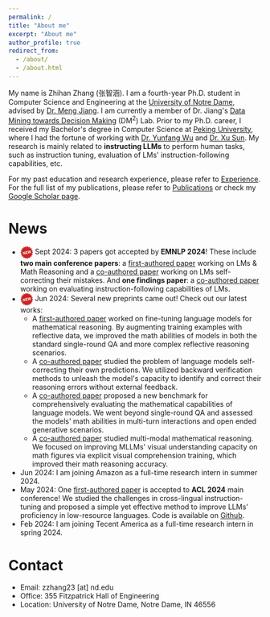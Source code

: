 ```yaml
---
permalink: /
title: "About me"
excerpt: "About me"
author_profile: true
redirect_from: 
  - /about/
  - /about.html
---
```


My name is Zhihan Zhang (张智涵). I am a fourth-year Ph.D. student in Computer Science and Engineering at the [University of Notre Dame](https://www.nd.edu/), advised by [Dr. Meng Jiang](http://www.meng-jiang.com/). I am currently a member of Dr. Jiang's [Data Mining towards Decision Making](http://www.meng-jiang.com/lab.html) (DM<sup>2</sup>) Lab. Prior to my Ph.D. career, I received my Bachelor's degree in Computer Science at [Peking University](https://www.pku.edu.cn/), where I had the fortune of working with [Dr. Yunfang Wu](https://cs.pku.edu.cn/info/1237/2096.htm) and [Dr. Xu Sun](https://xusun.org/). My research is mainly related to **instructing LLMs** to perform human tasks, such as instruction tuning, evaluation of LMs' instruction-following capabilities, etc.

For my past education and research experience, please refer to [Experience](http://ytyz1307zzh.github.io/experience). For the full list of my publications, please refer to [Publications](http://ytyz1307zzh.github.io/publications) or check my [Google Scholar page](https://scholar.google.com/citations?user=7dcunDUAAAAJ&hl=en).

News
======
-  <img src="../images/new.png" width="25" align=center> Sept 2024: 3 papers got accepted by **EMNLP 2024**! These include **two main conference papers**: a [first-authored paper](https://arxiv.org/abs/2406.12050) working on LMs & Math Reasoning and a [co-authored paper](https://arxiv.org/abs/2405.14092) working on LMs self-correcting their mistakes. And **one findings paper**: a [co-authored paper]() working on evaluating instruction-following capabilities of LMs.
-  <img src="../images/new.png" width="25" align=center> Jun 2024: Several new preprints came out! Check out our latest works: 
    * A [first-authored paper](https://arxiv.org/abs/2406.12050) worked on fine-tuning language models for mathematical reasoning. By augmenting training examples with reflective data, we improved the math abilities of models in both the standard single-round QA and more complex reflective reasoning scenarios.
    * A [co-authored paper](https://arxiv.org/abs/2405.14092) studied the problem of language models self-correcting their own predictions. We utilized backward verification methods to unleash the model's capacity to identify and correct their reasoning errors without external feedback.
    * A [co-authored paper](https://arxiv.org/abs/2405.19444) proposed a new benchmark for comprehensively evaluating the mathematical capabilities of language models. We went beyond single-round QA and assessed the models' math abilities in multi-turn interactions and open ended generative scenarios.
    * A [co-authored paper](https://arxiv.org/abs/2404.14604) studied multi-modal mathematical reasoning. We focused on improving MLLMs' visual understanding capacity on math figures via explicit visual comprehension training, which improved their math reasoning accuracy.
-  Jun 2024: I am joining Amazon as a full-time research intern in summer 2024.
-  May 2024: One [first-authored paper](https://arxiv.org/abs/2311.08711) is accepted to **ACL 2024** main conference! We studied the challenges in cross-lingual instruction-tuning and proposed a simple yet effective method to improve LLMs' proficiency in low-resource languages. Code is available on [Github](https://github.com/ytyz1307zzh/PLUG).
-  Feb 2024: I am joining Tecent America as a full-time research intern in spring 2024.

Contact
======
- Email: zzhang23 [at] nd.edu
- Office: 355 Fitzpatrick Hall of Engineering
- Location: University of Notre Dame, Notre Dame, IN 46556
